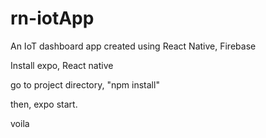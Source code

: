 # rn-iotApp
An IoT dashboard app created using React Native, Firebase

Install expo, React native

go to project directory, "npm install"

then, expo start.

voila

